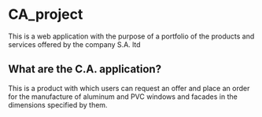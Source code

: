 # CA_project
This is a web application with the purpose of a portfolio of the products and services offered by the company S.A. ltd

## What are the C.A. application?
This is a product with which users can request an offer and place an order for the manufacture of aluminum and PVC windows and facades in the dimensions specified by them.
